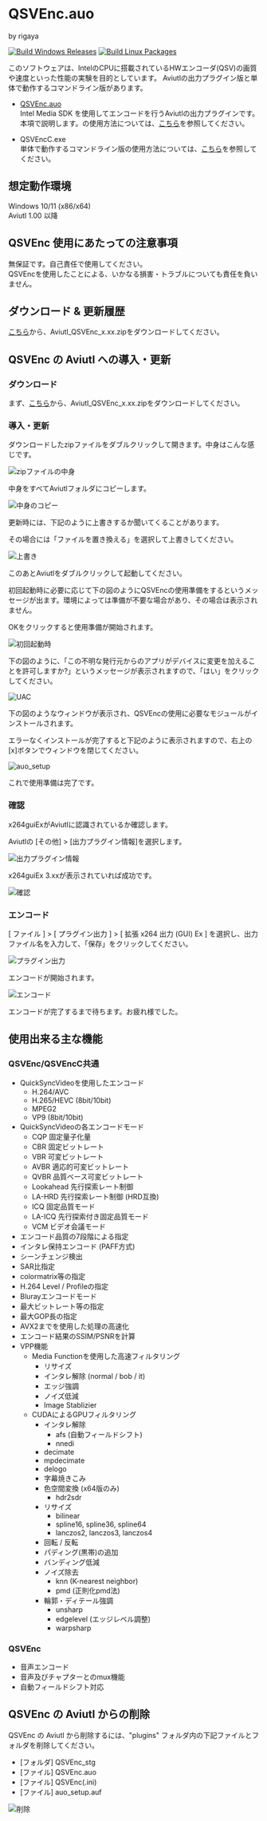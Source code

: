 
# QSVEnc.auo
by rigaya

[![Build Windows Releases](https://github.com/rigaya/QSVEnc/actions/workflows/build_releases.yml/badge.svg)](https://github.com/rigaya/QSVEnc/actions/workflows/build_releases.yml)  [![Build Linux Packages](https://github.com/rigaya/QSVEnc/actions/workflows/build_packages.yml/badge.svg)](https://github.com/rigaya/QSVEnc/actions/workflows/build_packages.yml)  

このソフトウェアは、IntelのCPUに搭載されているHWエンコーダ(QSV)の画質や速度といった性能の実験を目的としています。
Aviutlの出力プラグイン版と単体で動作するコマンドライン版があります。  

- [QSVEnc.auo](./QSVEnc_auo_readme.md)  
  Intel Media SDK を使用してエンコードを行うAviutlの出力プラグインです。本項で説明します。の使用方法については、[こちら](./QSVEnc_auo_readme.md)を参照してください。

- QSVEncC.exe  
  単体で動作するコマンドライン版の使用方法については、[こちら](./Readme.ja.md)を参照してください。

## 想定動作環境
Windows 10/11 (x86/x64)  
Aviutl 1.00 以降  

## QSVEnc 使用にあたっての注意事項
無保証です。自己責任で使用してください。  
QSVEncを使用したことによる、いかなる損害・トラブルについても責任を負いません。

## ダウンロード & 更新履歴
[こちら](https://github.com/rigaya/QSVEnc/releases)から、Aviutl_QSVEnc_x.xx.zipをダウンロードしてください。

## QSVEnc の Aviutl への導入・更新

### ダウンロード

まず、[こちら](https://github.com/rigaya/QSVEnc/releases)から、Aviutl_QSVEnc_x.xx.zipをダウンロードしてください。

### 導入・更新

ダウンロードしたzipファイルをダブルクリックして開きます。中身はこんな感じです。

![zipファイルの中身](./data/QSVEnc_7_00_install_02.png)

中身をすべてAviutlフォルダにコピーします。

![中身のコピー](./data/QSVEnc_7_00_install_03.png)

更新時には、下記のように上書きするか聞いてくることがあります。

その場合には「ファイルを置き換える」を選択して上書きしてください。

![上書き](./data/QSVEnc_7_00_install_04.png)
  
  
  
このあとAviutlをダブルクリックして起動してください。

初回起動時に必要に応じて下の図のようにQSVEncの使用準備をするというメッセージが出ます。環境によっては準備が不要な場合があり、その場合は表示されません。

OKをクリックすると使用準備が開始されます。

![初回起動時](./data/QSVEnc_7_00_install_05.png)
  
  
  
下の図のように、「この不明な発行元からのアプリがデバイスに変更を加えることを許可しますか?」というメッセージが表示されますので、「はい」をクリックしてください。

![UAC](./data/QSVEnc_7_00_install_06.png)
  
  
  
下の図のようなウィンドウが表示され、QSVEncの使用に必要なモジュールがインストールされます。

エラーなくインストールが完了すると下記のように表示されますので、右上の[x]ボタンでウィンドウを閉じてください。

![auo_setup](./data/QSVEnc_7_00_install_11.png)

これで使用準備は完了です。

### 確認

x264guiExがAviutlに認識されているか確認します。

Aviutlの [その他] > [出力プラグイン情報]を選択します。

![出力プラグイン情報](./data/QSVEnc_7_00_install_07.png)


x264guiEx 3.xxが表示されていれば成功です。

![確認](./data/QSVEnc_7_00_install_09.png)


### エンコード
[ ファイル ] > [ プラグイン出力 ] > [ 拡張 x264 出力 (GUI) Ex ] を選択し、出力ファイル名を入力して、「保存」をクリックしてください。

![プラグイン出力](./data/QSVEnc_7_00_install_14.jpg)

エンコードが開始されます。

![エンコード](./data/QSVEnc_7_00_install_10.jpg)

エンコードが完了するまで待ちます。お疲れ様でした。

## 使用出来る主な機能
### QSVEnc/QSVEncC共通
- QuickSyncVideoを使用したエンコード
   - H.264/AVC
   - H.265/HEVC (8bit/10bit)
   - MPEG2
   - VP9 (8bit/10bit)
- QuickSyncVideoの各エンコードモード
   - CQP       固定量子化量
   - CBR       固定ビットレート
   - VBR       可変ビットレート
   - AVBR      適応的可変ビットレート
   - QVBR      品質ベース可変ビットレート
   - Lookahead 先行探索レート制御
   - LA-HRD    先行探索レート制御 (HRD互換)
   - ICQ       固定品質モード
   - LA-ICQ    先行探索付き固定品質モード
   - VCM       ビデオ会議モード
- エンコード品質の7段階による指定
- インタレ保持エンコード (PAFF方式)
- シーンチェンジ検出
- SAR比指定
- colormatrix等の指定
- H.264 Level / Profileの指定
- Blurayエンコードモード
- 最大ビットレート等の指定
- 最大GOP長の指定
- AVX2までを使用した処理の高速化
- エンコード結果のSSIM/PSNRを計算
- VPP機能
  - Media Functionを使用した高速フィルタリング
    - リサイズ
    - インタレ解除 (normal / bob / it)
    - エッジ強調
    - ノイズ低減
    - Image Stablizier
  - CUDAによるGPUフィルタリング
    - インタレ解除
      - afs (自動フィールドシフト)
      - nnedi
    - decimate
    - mpdecimate
    - delogo
    - 字幕焼きこみ
    - 色空間変換 (x64版のみ)
      - hdr2sdr
    - リサイズ  
      - bilinear
      - spline16, spline36, spline64
      - lanczos2, lanczos3, lanczos4
    - 回転 / 反転
    - パディング(黒帯)の追加
    - バンディング低減
    - ノイズ除去
      - knn (K-nearest neighbor)
      - pmd (正則化pmd法)
    - 輪郭・ディテール強調
      - unsharp
      - edgelevel (エッジレベル調整)
      - warpsharp

### QSVEnc
- 音声エンコード
- 音声及びチャプターとのmux機能
- 自動フィールドシフト対応

## QSVEnc の Aviutl からの削除

QSVEnc の Aviutl から削除するには、"plugins" フォルダ内の下記ファイルとフォルダを削除してください。

- [フォルダ] QSVEnc_stg
- [ファイル] QSVEnc.auo
- [ファイル] QSVEnc(.ini)
- [ファイル] auo_setup.auf

![削除](./data/QSVEnc_7_00_uninstall_01.png)
